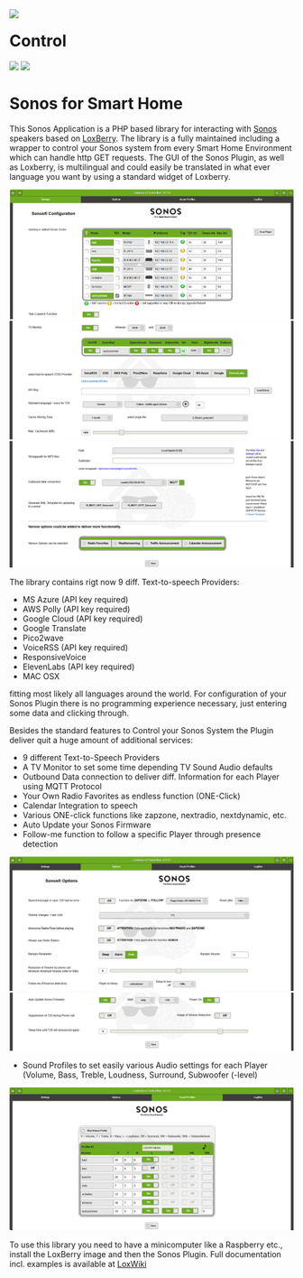 <img width="200px" src="webfrontend/html/images/sonos_logo.png" align="left"/>

# Control

![](https://img.shields.io/badge/Release-v5.7.4-blue)
![](https://img.shields.io/badge/PreRrelease-v5.3.9-blue)

Sonos for Smart Home
====================

This Sonos Application is a PHP based library for interacting with [Sonos](http://www.sonos.com/) speakers based on 
[LoxBerry](https://wiki-loxberry-de.translate.goog/start?_x_tr_sl=de&_x_tr_tl=en&_x_tr_hl=de&_x_tr_pto=wapp). The library is a fully maintained including a
wrapper to control your Sonos system from every Smart Home Environment which can handle http GET requests.
The GUI of the Sonos Plugin, as well as Loxberry, is multilingual and could easily be translated in what ever language
you want by using a standard widget of Loxberry. 

![Plugin logo](webfrontend/html/images/SR1.png)
![Plugin logo](webfrontend/html/images/SR2.png)
![Plugin logo](webfrontend/html/images/SR3.png)

The library contains rigt now 9 diff. Text-to-speech Providers:
* MS Azure (API key required)
* AWS Polly (API key required)
* Google Cloud (API key required)
* Google Translate 
* Pico2wave
* VoiceRSS (API key required)
* ResponsiveVoice
* ElevenLabs (API key required)
* MAC OSX 

fitting most likely all languages around the world.
For configuration of your Sonos Plugin there is no programming experience necessary, just entering some data and clicking through.

Besides the standard features to Control your Sonos System the Plugin deliver quit a huge amount of additional services:

* 9 different Text-to-Speech Providers
* A TV Monitor to set some time depending TV Sound Audio defaults
* Outbound Data connection to deliver diff. Information for each Player using MQTT Protocol
* Your Own Radio Favorites as endless function (ONE-Click)
* Calendar Integration to speech
* Various ONE-click functions like zapzone, nextradio, nextdynamic, etc.
* Auto Update your Sonos Firmware
* Follow-me function to follow a specific Player through presence detection

![Plugin logo](webfrontend/html/images/SO1.png)
![Plugin logo](webfrontend/html/images/SO2.png)

* Sound Profiles to set easily various Audio settings for each Player (Volume, Bass, Treble, Loudness, Surround, Subwoofer (-level)

![Plugin logo](webfrontend/html/images/SS1.png)

To use this library you need to have a minicomputer like a Raspberry etc., install the LoxBerry image and then the Sonos Plugin.
Full documentation incl. examples is available at [LoxWiki](https://wiki-loxberry-de.translate.goog/plugins/sonos4loxone/start?_x_tr_sl=de&_x_tr_tl=en&_x_tr_hl=de&_x_tr_pto=wapp)






